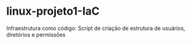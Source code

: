 # linux-projeto1-IaC
Infraestrutura como código: Script de criação de estrutura de usuários, diretórios e permissões
